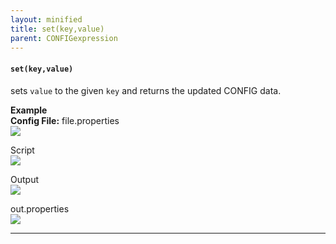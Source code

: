```yaml
---
layout: minified
title: set(key,value)
parent: CONFIGexpression
---
```


#### `set(key,value)`
sets `value` to the given `key` and returns the updated CONFIG data.

**Example**<br/>
**Config File:** file.properties<br/>
![](https://nexiality.github.io/documentation/expressions/image/CONFIGexpression_01.png)

Script<br/>
![](https://nexiality.github.io/documentation/expressions/image/CONFIGexpression_08.png)

Output<br/>
![](https://nexiality.github.io/documentation/expressions/image/CONFIGexpression_09.png)

out.properties<br/>
![](https://nexiality.github.io/documentation/expressions/image/CONFIGexpression_16.png)

-----

